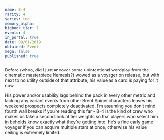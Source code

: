```yaml
---
name: B-4
rarity: 4
series: tng
memory_alpha:
bigbook_tier: 7
events: 4
in_portal: true
date: 09/01/2019
obtained: Event
mega: false
published: true
---
```


Before (whoa, did I just uncover some unintentional wordplay from the cinematic masterpiece Nemesis?) wowed as a voyager on release, but with next to no utility outside of that attribute, his value as a card is paying for it now. 

His power and/or usability lags behind the pack in every other metric and lacking any variant events from other Brent Spiner characters leaves his weekend prospects completely deactivated. I’m assuming you don’t mind fourth wall breaks if you’re reading this far - B-4 is the kind of crew who makes us take a second look at tier weights so that players who select him in beholds know exactly what they’re getting into. He’s a fine early game voyager if you can acquire multiple stars at once, otherwise his value ceiling is extremely limited.
